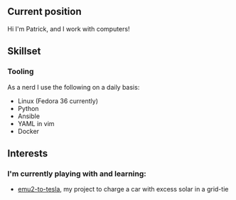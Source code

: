 ## Current position

Hi I'm Patrick, and I work with computers!

## Skillset

### Tooling

As a nerd I use the following on a daily basis:

* Linux (Fedora 36 currently)
* Python
* Ansible
* YAML in vim
* Docker

## Interests

### I'm currently playing with and learning:

* [emu2-to-tesla](https://github.com/pchauncey/emu2-to-tesla), my project to charge a car with excess solar in a grid-tie
